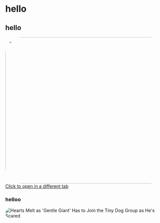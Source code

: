 
  <style>
img {

border-radius: 50px 50px 50px 50px;
}


}
    
  </style>
  <h1>hello</h1>
  <h2>hello</h2>
  <img src="https://github.com/zephyrBlogerOfficial/site-official/assets/138673777/224dbfca-3cd7-40b5-9f8c-c42b87cf08b6" height="460" width="1200"/>
 <link rel="stylesheet" type="text/css" href="css01.css">
<a href="hello.html" target="_blank">
        Click to open in a different tab
    </a>
<h3>helloo</h3>
<img src="https://d.newsweek.com/en/full/2253697/mastiff-looking-sad-while-lying-down.jpg?w=1600&amp;h=1600&amp;q=88&amp;f=1d1cabcd7825b67df9b2538f7882d62e" alt="Hearts Melt as &#39;Gentle Giant&#39; Has to Join the Tiny Dog Group as He&#39;s Scared"/>
